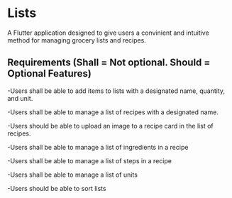 # Lists

A Flutter application designed to give users a convinient and intuitive method for managing grocery lists and recipes. 

## Requirements (Shall = Not optional. Should = Optional Features)

-Users shall be able to add items to lists with a designated name, quantity, and unit.

-Users shall be able to manage a list of recipes with a designated name.

-Users should be able to upload an image to a recipe card in the list of recipes.

-Users shall be able to manage a list of ingredients in a recipe

-Users shall be able to manage a list of steps in a recipe

-Users shall be able to manage a list of units

-Users should be able to sort lists
